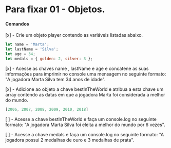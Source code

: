 # Para fixar 01 - Objetos.

#### Comandos

  [x] - Crie um objeto player contendo as variáveis listadas abaixo.
  ```js
  let name = 'Marta';
  let lastName = 'Silva';
  let age = 34;
  let medals = { golden: 2, silver: 3 };
  ```

  [x] - Acesse as chaves name , lastName e age e concatene as suas informações para imprimir no 
  console uma mensagem no seguinte formato: "A jogadora Marta Silva tem 34 anos de idade".

  [x] - Adicione ao objeto a chave bestInTheWorld e atribua a esta chave um array contendo as datas 
  em que a jogadora Marta foi considerada a melhor do mundo.
  ```js
  [2006, 2007, 2008, 2009, 2010, 2018]
  ```

  [ ] - Acesse a chave bestInTheWorld e faça um console.log no seguinte formato: "A jogadora Marta 
  Silva foi eleita a melhor do mundo por 6 vezes".

  [ ] - Acesse a chave medals e faça um console.log no seguinte formato: "A jogadora possui 2 
  medalhas de ouro e 3 medalhas de prata".